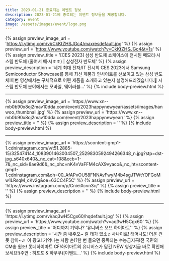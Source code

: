 ```yaml
---
title: 2023-01-21 종료되는 이벤트 정보
description: 2023-01-21에 종료되는 이벤트 정보들을 제공합니다.
category: event
image: /assets/images/event/logo.png
---
```

{% assign preview_image_url = 'https://i.ytimg.com/vi/CkKtZHSJGc4/maxresdefault.jpg' %}
{% assign preview_url = 'https://www.youtube.com/watch?v=CkKtZHSJGc4&t=1s' %}
{% assign preview_title = '[CES 2023] 삼성 반도체 쇼케이스에 전시된 메모리·시스템 반도체 (줄여서 메·시ㅎㅎ) | 삼성전자 반도체' %}
{% assign preview_description = '세계 최대 전자/IT 전시회 CES 2023에서 Samsung Semiconductor Showcase를 통해 최신 제품과 인사이트를 선보이고 있는 삼성 반도체!이번 영상에서는 구체적으로 어떤 제품을 소개하고 있는지 설명해드리겠습니다.🙌 시스템 반도체 분야에서는 모바일, 웨어러블...' %}
{% include body-preview.html %}
<hr>{% assign preview_image_url = 'https://www.xn--mb0b90x8oj2mav10dda.com/event/2023happynewyear/assets/images/hanwoo_thumbnail.jpg' %}
{% assign preview_url = 'https://www.xn--mb0b90x8oj2mav10dda.com/event/2023happynewyear/' %}
{% assign preview_title = '' %}
{% assign preview_description = '' %}
{% include body-preview.html %}
<hr>{% assign preview_image_url = 'https://scontent-gmp1-1.cdninstagram.com/v/t51.2885-15/325474144_1083901463004507_2529830592494266348_n.jpg?stp=dst-jpg_s640x640&amp;_nc_cat=108&amp;ccb=1-7&amp;_nc_sid=8ae9d6&amp;_nc_ohc=nK4vVaFFM4cAX9vyaco&amp;_nc_ht=scontent-gmp1-1.cdninstagram.com&amp;oh=00_AfAPvOU58FNNAvFwyM4b4sgJTWtYOFGoMw1LRsqM_cKv2g&amp;oe=63CC4F5C' %}
{% assign preview_url = 'https://www.instagram.com/p/CnieiXcvn3c/' %}
{% assign preview_title = '' %}
{% assign preview_description = '' %}
{% include body-preview.html %}
<hr>{% assign preview_image_url = 'https://i.ytimg.com/vi/aq3wH5Cgx60/hqdefault.jpg' %}
{% assign preview_url = 'https://www.youtube.com/watch?v=aq3wH5Cgx60' %}
{% assign preview_title = '어디까지 기억나? &#39;유니버스 오브 하이마트&#39;' %}
{% assign preview_description = '시간 좀 내주오~ 갈 데가 있소♬사나이로! 태어나도! 더운 건 못 참아~♬ 이 광고! 기억나는 사람 손!?한 번 들으면 중독되는 수능금지곡!전 국민의 CM송 원조! 롯데하이마트 CF!하이마트의 유니버스가 담긴 NEW 영상지금 바로 확인해 보세요!(주연 : 히포포 &amp; 하푸푸)[이벤트...' %}
{% include body-preview.html %}